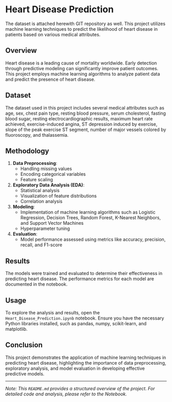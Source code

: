 # Heart Disease Prediction

The dataset is attached herewith GIT repository as well. This project utilizes machine learning techniques to predict the likelihood of heart disease in patients based on various medical attributes.

## Overview

Heart disease is a leading cause of mortality worldwide. Early detection through predictive modeling can significantly improve patient outcomes. This project employs machine learning algorithms to analyze patient data and predict the presence of heart disease.

## Dataset

The dataset used in this project includes several medical attributes such as age, sex, chest pain type, resting blood pressure, serum cholesterol, fasting blood sugar, resting electrocardiographic results, maximum heart rate achieved, exercise-induced angina, ST depression induced by exercise, slope of the peak exercise ST segment, number of major vessels colored by fluoroscopy, and thalassemia.

## Methodology

1. **Data Preprocessing**:
   - Handling missing values
   - Encoding categorical variables
   - Feature scaling
2. **Exploratory Data Analysis (EDA)**:
   - Statistical analysis
   - Visualization of feature distributions
   - Correlation analysis
3. **Modeling**:
   - Implementation of machine learning algorithms such as Logistic Regression, Decision Trees, Random Forest, K-Nearest Neighbors, and Support Vector Machines
   - Hyperparameter tuning
4. **Evaluation**:
   - Model performance assessed using metrics like accuracy, precision, recall, and F1-score

## Results

The models were trained and evaluated to determine their effectiveness in predicting heart disease. The performance metrics for each model are documented in the notebook.

## Usage

To explore the analysis and results, open the `Heart_Disease_Prediction.ipynb` notebook. Ensure you have the necessary Python libraries installed, such as pandas, numpy, scikit-learn, and matplotlib.

## Conclusion

This project demonstrates the application of machine learning techniques in predicting heart disease, highlighting the importance of data preprocessing, exploratory analysis, and model evaluation in developing effective predictive models.

---

*Note: This `README.md` provides a structured overview of the project. For detailed code and analysis, please refer to the Notebook.*
